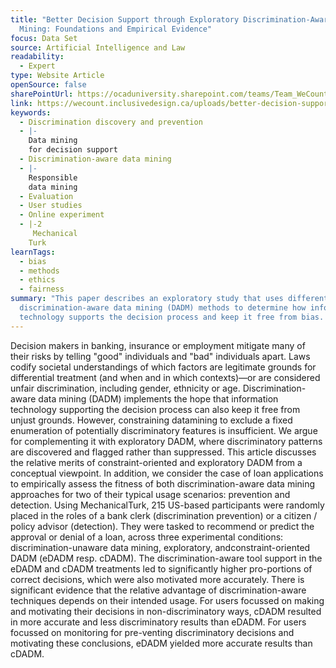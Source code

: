 ```yaml
---
title: "Better Decision Support through Exploratory Discrimination-Aware Data
  Mining: Foundations and Empirical Evidence"
focus: Data Set
source: Artificial Intelligence and Law
readability:
  - Expert
type: Website Article
openSource: false
sharePointUrl: https://ocaduniversity.sharepoint.com/teams/Team_WeCount/Shared%20Documents/Resources%20and%20Tools/Literature%20(curated)/Better%20decision%20support%20through%20exploratory%20discrimination%20aware%20data%20mining%20foundations%20and%20empirical%20evidence.pdf
link: https://wecount.inclusivedesign.ca/uploads/better-decision-support-through-exploratory-discrimination-aware-data-mining-foundations-and-empirical-evidence.pdf
keywords:
  - Discrimination discovery and prevention
  - |-
    Data mining
    for decision support
  - Discrimination-aware data mining
  - |-
    Responsible
    data mining
  - Evaluation
  - User studies
  - Online experiment
  - |-2
     Mechanical
    Turk
learnTags:
  - bias
  - methods
  - ethics
  - fairness
summary: "This paper describes an exploratory study that uses different
  discrimination-aware data mining (DADM) methods to determine how information
  technology supports the decision process and keep it free from bias. "
---
```

Decision makers in banking, insurance or employment mitigate many of their risks by telling "good" individuals and "bad" individuals apart. Laws codify societal understandings of which factors are legitimate grounds for differential treatment (and when and in which contexts)—or are considered unfair discrimination, including gender, ethnicity or age. Discrimination-aware data mining (DADM) implements the hope that information technology supporting the decision process can also keep it free from unjust grounds. However, constraining datamining to exclude a fixed enumeration of potentially discriminatory features is insufficient. We argue for complementing it with exploratory DADM, where discriminatory patterns are discovered and flagged rather than suppressed. This article discusses the relative merits of constraint-oriented and exploratory DADM from a conceptual viewpoint. In addition, we consider the case of loan applications to empirically assess the fitness of both discrimination-aware data mining approaches for two of their typical usage scenarios: prevention and detection. Using MechanicalTurk, 215 US-based participants were randomly placed in the roles of a bank clerk (discrimination prevention) or a citizen / policy advisor (detection). They were tasked to recommend or predict the approval or denial of a loan, across three experimental conditions: discrimination-unaware data mining, exploratory, andconstraint-oriented DADM (eDADM resp. cDADM). The discrimination-aware tool support in the eDADM and cDADM treatments led to significantly higher pro-portions of correct decisions, which were also motivated more accurately. There is significant evidence that the relative advantage of discrimination-aware techniques depends on their intended usage. For users focussed on making and motivating their decisions in non-discriminatory ways, cDADM resulted in more accurate and less discriminatory results than eDADM. For users focussed on monitoring for pre-venting discriminatory decisions and motivating these conclusions, eDADM yielded more accurate results than cDADM.